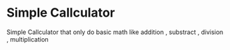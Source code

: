 # Simple Callculator
Simple Callculator that only do basic math like addition , substract , division , multiplication
